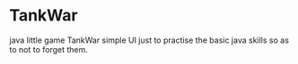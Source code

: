 TankWar
=======

java little game  TankWar   simple UI  just to practise the basic java skills so as to not to forget them.
